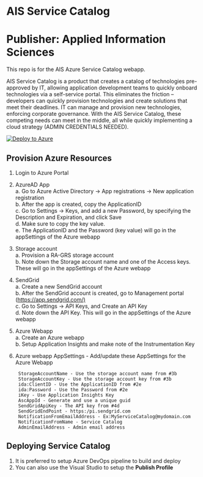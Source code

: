 # AIS Service Catalog
Publisher: Applied Information Sciences
=========
This repo is for the AIS Azure Service Catalog webapp.

AIS Service Catalog is a product that creates a catalog of technologies pre-approved by IT, allowing application development teams to quickly onboard technologies via a self-service portal. This eliminates the friction – developers can quickly provision technologies and create solutions that meet their deadlines. IT can manage and provision new technologies, enforcing corporate governance. With the AIS Service Catalog, these competing needs can meet in the middle, all while quickly implementing a cloud strategy (ADMIN CREDENTIALS NEEDED).

[![Deploy to Azure](https://azuredeploy.net/deploybutton.svg)](https://azuredeploy.net/)

## Provision Azure Resources

1. Login to Azure Portal
2. AzureAD App   
    a. Go to Azure Active Directory -> App registrations -> New application registration   
    b. After the app is created, copy the ApplicationID   
    c. Go to Settings -> Keys, and add a new Password, by specifying the Description and Expiration, and click Save   
    d. Make sure to copy the key value.   
    e. The ApplicationID and the Password (key value) will go in the appSettings of the Azure webapp   
3. Storage account   
    a. Provision a RA-GRS storage account   
    b. Note down the Storage account name and one of the Access keys. These will go in the appSettings of the Azure webapp   
4. SendGrid   
    a. Create a new SendGrid account   
    b. After the SendGrid account is created, go to Management portal (<https://app.sendgrid.com/)>   
    c. Go to Settings -> API Keys, and Create an API Key   
    d. Note down the API Key. This will go in the appSettings of the Azure webapp   
5. Azure Webapp   
    a. Create an Azure webapp   
    b. Setup Application Insights and make note of the Instrumentation Key   
6. Azure webapp AppSettings - Add/update these AppSettings for the Azure Webapp

        StorageAccountName - Use the storage account name from #3b
        StorageAccountKey - Use the storage account key from #3b
        ida:ClientID - Use the ApplicationID from #2e
        ida:Password - Use the Password from #2e
        iKey - Use Application Insights Key
        AscAppId - Generate and use a unique guid
        SendGridApiKey - The API key from #4d
        SendGridEndPoint - https:/pi.sendgrid.com
        NotificationFromEmailAddress - Ex:MyServiceCatalog@mydomain.com
        NotificationFromName - Service Catalog 
        AdminEmailAddress - Admin email address

## Deploying Service Catalog

1. It is preferred to setup Azure DevOps pipeline to build and deploy
2. You can also use the Visual Studio to setup the **Publish Profile**  
